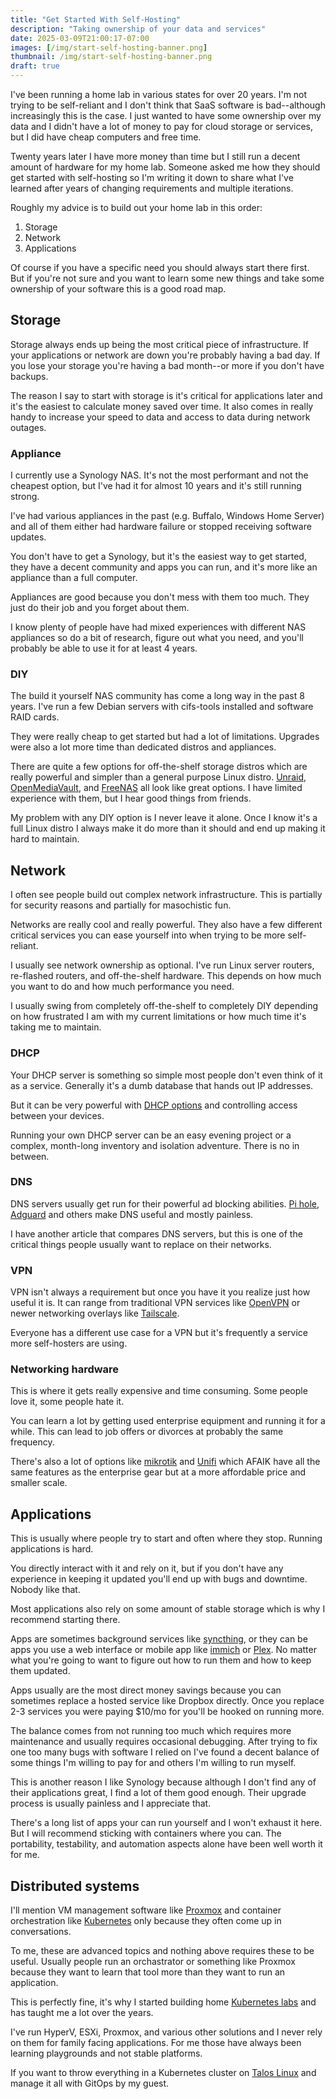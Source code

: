 ```yaml
---
title: "Get Started With Self-Hosting"
description: "Taking ownership of your data and services"
date: 2025-03-09T21:00:17-07:00
images: [/img/start-self-hosting-banner.png]
thumbnail: /img/start-self-hosting-banner.png
draft: true
---
```


I've been running a home lab in various states for over 20 years.
I'm not trying to be self-reliant and I don't think that SaaS software is bad--although increasingly this is the case.
I just wanted to have some ownership over my data and I didn't have a lot of money to pay for cloud storage or services, but I did have cheap computers and free time.

Twenty years later I have more money than time but I still run a decent amount of hardware for my home lab.
Someone asked me how they should get started with self-hosting so I'm writing it down to share what I've learned after years of changing requirements and multiple iterations.

Roughly my advice is to build out your home lab in this order:

1. Storage
2. Network
3. Applications

Of course if you have a specific need you should always start there first.
But if you're not sure and you want to learn some new things and take some ownership of your software this is a good road map.

## Storage

Storage always ends up being the most critical piece of infrastructure.
If your applications or network are down you're probably having a bad day.
If you lose your storage you're having a bad month--or more if you don't have backups.

The reason I say to start with storage is it's critical for applications later and it's the easiest to calculate money saved over time.
It also comes in really handy to increase your speed to data and access to data during network outages.

### Appliance

I currently use a Synology NAS.
It's not the most performant and not the cheapest option, but I've had it for almost 10 years and it's still running strong.

I've had various appliances in the past (e.g. Buffalo, Windows Home Server) and all of them either had hardware failure or stopped receiving software updates.

You don't have to get a Synology, but it's the easiest way to get started, they have a decent community and apps you can run, and it's more like an appliance than a full computer.

Appliances are good because you don't mess with them too much.
They just do their job and you forget about them.

I know plenty of people have had mixed experiences with different NAS appliances so do a bit of research, figure out what you need, and you'll probably be able to use it for at least 4 years.

### DIY

The build it yourself NAS community has come a long way in the past 8 years.
I've run a few Debian servers with cifs-tools installed and software RAID cards.

They were really cheap to get started but had a lot of limitations.
Upgrades were also a lot more time than dedicated distros and appliances.

There are quite a few options for off-the-shelf storage distros which are really powerful and simpler than a general purpose Linux distro.
[Unraid](https://unraid.net), [OpenMediaVault](https://www.openmediavault.org), and [FreeNAS](https://www.truenas.com/freenas/) all look like great options.
I have limited experience with them, but I hear good things from friends.

My problem with any DIY option is I never leave it alone.
Once I know it's a full Linux distro I always make it do more than it should and end up making it hard to maintain.

## Network

I often see people build out complex network infrastructure.
This is partially for security reasons and partially for masochistic fun.

Networks are really cool and really powerful.
They also have a few different critical services you can ease yourself into when trying to be more self-reliant.

I usually see network ownership as optional.
I've run Linux server routers, re-flashed routers, and off-the-shelf hardware.
This depends on how much you want to do and how much performance you need.

I usually swing from completely off-the-shelf to completely DIY depending on how frustrated I am with my current limitations or how much time it's taking me to maintain.

### DHCP

Your DHCP server is something so simple most people don't even think of it as a service.
Generally it's a dumb database that hands out IP addresses.

But it can be very powerful with [DHCP options](https://www.iana.org/assignments/bootp-dhcp-parameters/bootp-dhcp-parameters.xhtml) and controlling access between your devices.

Running your own DHCP server can be an easy evening project or a complex, month-long inventory and isolation adventure.
There is no in between.

### DNS

DNS servers usually get run for their powerful ad blocking abilities.
[Pi hole](https://pi-hole.net), [Adguard](https://adguard.com/) and others make DNS useful and mostly painless.

I have another article that compares DNS servers, but this is one of the critical things people usually want to replace on their networks.

### VPN

VPN isn't always a requirement but once you have it you realize just how useful it is.
It can range from traditional VPN services like [OpenVPN](https://openvpn.net) or newer networking overlays like [Tailscale](https://tailscale.com).

Everyone has a different use case for a VPN but it's frequently a service more self-hosters are using.

### Networking hardware

This is where it gets really expensive and time consuming.
Some people love it, some people hate it.

You can learn a lot by getting used enterprise equipment and running it for a while.
This can lead to job offers or divorces at probably the same frequency.

There's also a lot of options like [mikrotik](https://mikrotik.com) and [Unifi](https://www.ui.com) which AFAIK have all the same features as the enterprise gear but at a more affordable price and smaller scale.

## Applications

This is usually where people try to start and often where they stop.
Running applications is hard.

You directly interact with it and rely on it, but if you don't have any experience in keeping it updated you'll end up with bugs and downtime.
Nobody like that.

Most applications also rely on some amount of stable storage which is why I recommend starting there.

Apps are sometimes background services like [syncthing](https://syncthing.net), or they can be apps you use a web interface or mobile app like [immich](https://immich.app) or [Plex](https://plex.tv).
No matter what you're going to want to figure out how to run them and how to keep them updated.

Apps usually are the most direct money savings because you can sometimes replace a hosted service like Dropbox directly.
Once you replace 2-3 services you were paying $10/mo for you'll be hooked on running more.

The balance comes from not running too much which requires more maintenance and usually requires occasional debugging.
After trying to fix one too many bugs with software I relied on I've found a decent balance of some things I'm willing to pay for and others I'm willing to run myself.

This is another reason I like Synology because although I don't find any of their applications great, I find a lot of them good enough.
Their upgrade process is usually painless and I appreciate that.

There's a long list of apps your can run yourself and I won't exhaust it here.
But I will recommend sticking with containers where you can.
The portability, testability, and automation aspects alone have been well worth it for me.

## Distributed systems

I'll mention VM management software like [Proxmox](https://www.proxmox.com) and container orchestration like [Kubernetes](https://kubernetes.io) only because they often come up in conversations.

To me, these are advanced topics and nothing above requires these to be useful.
Usually people run an orchastrator or something like Proxmox because they want to learn that tool more than they want to run an application.

This is perfectly fine, it's why I started building home [Kubernetes labs](https://justingarrison.com/cubernetes) and has taught me a lot over the years.

I've run HyperV, ESXi, Proxmox, and various other solutions and I never rely on them for family facing applications.
For me those have always been learning playgrounds and not stable platforms.

If you want to throw everything in a Kubernetes cluster on [Talos Linux](https://talos.dev) and manage it all with GitOps by my guest.
